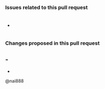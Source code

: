 ### Issues related to this pull request

- #

### Changes proposed in this pull request

## -

-

@nai888
